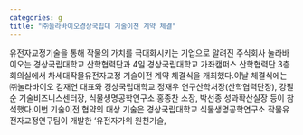 ```yaml
---
categories: g
title: "㈜눌라바이오경상국립대 기술이전 계약 체결"
---
```

유전자교정기술을 통해 작물의 가치를 극대화시키는 기업으로 알려진 주식회사 눌라바이오는 경상국립대학교 산학협력단과 4일 경상국립대학교 가좌캠퍼스 산학협력단 3층 회의실에서 차세대작물유전자교정 기술이전 계약 체결식을 개최했다.이날 체결식에는 ㈜눌라바이오 김재연 대표와 경상국립대학교 정재우 연구산학처장(산학협력단장), 강필순 기술비즈니스센터장, 식물생명공학연구소 홍종찬 소장, 박선종 성과확산실장 등이 참석했다.이번 기술이전 협약의 대상 기술은 경상국립대학교 식물생명공학연구소 작물유전자교정연구팀이 개발한 &lsquo;유전자가위 원천기술,